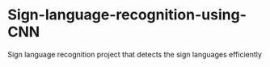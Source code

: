 # Sign-language-recognition-using-CNN
Sign language recognition project that detects the sign languages efficiently
